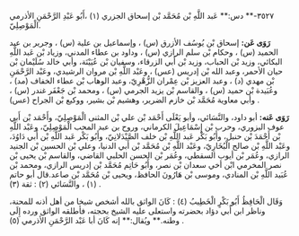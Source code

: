 ٣٥٢٧-** دس:** عَبد اللَّهِ بْن مُحَمَّد بْن إسحاق الجزري (١) ،أَبُو عَبْدِ الرَّحْمَنِ الأذرمي الْمَوْصِلِيّ.

**رَوَى عَن:** إسحاق بْن يُوسُف الأزرق (س) ، وإسماعيل بن علية (س) ، وجرير بن عبد الحميد (س) ، وحكام بْن سلم الرازي (س) ، وداود بن عطاء المدني، وزياد بْن عَبد اللَّهِ البكائي، وزيد بْن الحباب، وزيد بْن أَبي الزرقاء، وسفيان بْن عُيَيْنَة، وأبي خالد سُلَيْمان بْن حيان الأحمر، وعبد الله بْن إدريس (عس) ، وعَبْد اللَّهِ بْن مروان الرشيدي، وعَبْد الرَّحْمَنِ بْن مهدي (د) ، وعبد العزيز بْن عِمْران الزُّهْرِيّ، وعبد الوهاب بْن عطاء الخفاف (مد) ، وعُبَيدة بْن حميد (س) ، والقاسم بْن يزيد الجرمي (س) ، ومحمد بْن جَعْفَر غندر (س) ، وأبي معاوية مُحَمَّد بْن خازم الضرير، وهشيم بْن بشير، ووكيع بْن الجراح (عس) .

**رَوَى عَنه:** أبو داود، والنَّسَائي، وأبو يَعْلَى أَحْمَد بْن علي بْن المثنى الْمَوْصِلِيّ، وأَحْمَد بْن أَبي عوف البزوري، وحرب بْن إِسْمَاعِيلَ الكرماني، وروح بن عبد المحب الْمَوْصِلِيّ، وعَبْد اللَّهِ بْن أَحْمَدَ بْن حنبل، وأَبُو بَكْر عَبد اللَّهِ بْن خلف الصَّيْدَلانِيّ، وأَبُو بَكْر عَبد اللَّهِ بْن أَبي دَاوُدَ، وعَبْد اللَّهِ بْن صالح الْبُخَارِيّ، وعَبْد اللَّهِ بْن مُحَمَّد بْن أَبي الدنيا، وعلي بْن الحسين بْن الجنيد الرازي، وعُمَر بْن أيوب السقطي، وعُمَر بْن الحسن الحلبي القاضي، والقاسم بْن يحيى بْن نصر المخرمي ابْن أخي سعدان بْن نصر، وأَبُو حَاتِم مُحَمَّد بْن إدريس الرازي، ومحمد بْن عُبَيد اللَّهِ بْن المنادي، وموسى بْن هَارُونَ الحافظ، ويحيى بْن مُحَمَّد بْن صاعد.قال أبو حاتم (١) ، والنَّسَائي (٢) : ثقة (٣) .

وَقَال الْحَافِظُ أَبُو بَكْرٍ الْخَطِيبُ (٤) : كَانَ الواثق بالله أشخص شيخا من أهل أذنه للمحنة، وناظر ابن أَبي دؤاد بحضرته واستعلى عليه الشيخ بحجته، فأطلقه الواثق ورده إِلَى وطنه.** ويُقال:** إنه كَانَ أبا عَبْد الرَّحْمَنِ الأذرمي (٥) .